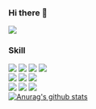 ### Hi there 👋
<a href='https://nyocoing.tistory.com/notice/13' target='_blank'><img src="https://img.shields.io/badge/Tistory-000000?style=flat-square&logo=Tistory&logoColor=white"/></a>
### Skill
<img src="https://img.shields.io/badge/HTML-E34F26?style=flat-square&logo=HTML5&logoColor=white"/> <img src="https://img.shields.io/badge/CSS-1572B6?style=flat-square&logo=CSS3&logoColor=white"/> <img src="https://img.shields.io/badge/JAVASCRIPT-F7DF1E?style=flat-square&logo=JavaScript&logoColor=white"/> <img src="https://img.shields.io/badge/TYPESCRIPT-3178C6?style=flat-square&logo=TypeScript&logoColor=white"/></br>
<img src="https://img.shields.io/badge/REACT-61DAFB?style=flat-square&logo=React&logoColor=white"/> <img src="https://img.shields.io/badge/REDUX-764ABC?style=flat-square&logo=Redux&logoColor=white"/> <img src="https://img.shields.io/badge/REACTQUERY-FF4154?style=flat-square&logo=ReactQuery&logoColor=white"/></br>
<img src="https://img.shields.io/badge/SASS-CC6699?style=flat-square&logo=Sass&logoColor=white"/> <img src="https://img.shields.io/badge/STYLEDCOMPONENTS-DB7093?style=flat-square&logo=styled-components&logoColor=white"/> <img src="https://img.shields.io/badge/YARN-2C8EBB?style=flat-square&logo=Yarn&logoColor=white"/></br>
[![Anurag's github stats](https://github-readme-stats.vercel.app/api?username=102wy)](https://github.com/anuraghazra/github-readme-stats)
